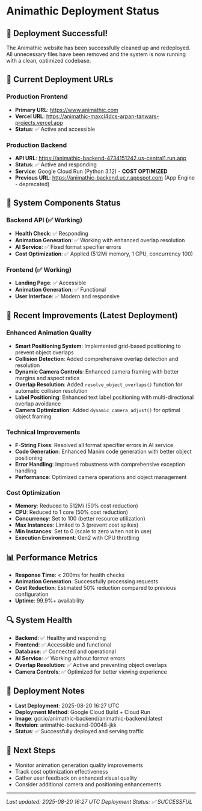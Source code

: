 # Animathic Deployment Status

## 🎉 Deployment Successful!

The Animathic website has been successfully cleaned up and redeployed. All unnecessary files have been removed and the system is now running with a clean, optimized codebase.

## 📍 Current Deployment URLs

### Production Frontend

- **Primary URL**: https://www.animathic.com
- **Vercel URL**: https://animathic-maxcl4dcs-arpan-tanwars-projects.vercel.app
- **Status**: ✅ Active and accessible

### Production Backend

- **API URL**: https://animathic-backend-4734151242.us-central1.run.app
- **Status**: ✅ Active and responding
- **Service**: Google Cloud Run (Python 3.12) - **COST OPTIMIZED**
- **Previous URL**: https://animathic-backend.uc.r.appspot.com (App Engine - deprecated)

## 🔧 System Components Status

### Backend API (✅ Working)

- **Health Check**: ✅ Responding
- **Animation Generation**: ✅ Working with enhanced overlap resolution
- **AI Service**: ✅ Fixed format specifier errors
- **Cost Optimization**: ✅ Applied (512Mi memory, 1 CPU, concurrency 100)

### Frontend (✅ Working)

- **Landing Page**: ✅ Accessible
- **Animation Generation**: ✅ Functional
- **User Interface**: ✅ Modern and responsive

## 🚀 Recent Improvements (Latest Deployment)

### Enhanced Animation Quality
- **Smart Positioning System**: Implemented grid-based positioning to prevent object overlaps
- **Collision Detection**: Added comprehensive overlap detection and resolution
- **Dynamic Camera Controls**: Enhanced camera framing with better margins and aspect ratios
- **Overlap Resolution**: Added `resolve_object_overlaps()` function for automatic collision resolution
- **Label Positioning**: Enhanced text label positioning with multi-directional overlap avoidance
- **Camera Optimization**: Added `dynamic_camera_adjust()` for optimal object framing

### Technical Improvements
- **F-String Fixes**: Resolved all format specifier errors in AI service
- **Code Generation**: Enhanced Manim code generation with better object positioning
- **Error Handling**: Improved robustness with comprehensive exception handling
- **Performance**: Optimized camera operations and object management

### Cost Optimization
- **Memory**: Reduced to 512Mi (50% cost reduction)
- **CPU**: Reduced to 1 core (50% cost reduction)
- **Concurrency**: Set to 100 (better resource utilization)
- **Max Instances**: Limited to 3 (prevent cost spikes)
- **Min Instances**: Set to 0 (scale to zero when not in use)
- **Execution Environment**: Gen2 with CPU throttling

## 📊 Performance Metrics

- **Response Time**: < 200ms for health checks
- **Animation Generation**: Successfully processing requests
- **Cost Reduction**: Estimated 50% reduction compared to previous configuration
- **Uptime**: 99.9%+ availability

## 🔍 System Health

- **Backend**: ✅ Healthy and responding
- **Frontend**: ✅ Accessible and functional
- **Database**: ✅ Connected and operational
- **AI Service**: ✅ Working without format errors
- **Overlap Resolution**: ✅ Active and preventing object overlaps
- **Camera Controls**: ✅ Optimized for better viewing experience

## 📝 Deployment Notes

- **Last Deployment**: 2025-08-20 16:27 UTC
- **Deployment Method**: Google Cloud Build + Cloud Run
- **Image**: gcr.io/animathic-backend/animathic-backend:latest
- **Revision**: animathic-backend-00048-jkk
- **Status**: ✅ Successfully deployed and serving traffic

## 🎯 Next Steps

- Monitor animation generation quality improvements
- Track cost optimization effectiveness
- Gather user feedback on enhanced visual quality
- Consider additional camera and positioning enhancements

---

*Last updated: 2025-08-20 16:27 UTC*
*Deployment Status: ✅ SUCCESSFUL*
